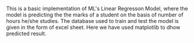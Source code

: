 This is a basic implementation of ML's Linear Regresson Model, where the model is predicting the the marks of a student on the basis of number of hours he/she studies.
The database used to train and test the model is given in the form of excel sheet.
Here we have used matplotlib to dhow predicted result.
